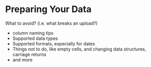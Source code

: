 # Preparing Your Data

What to avoid? \(i.e. what breaks an upload?\)

* column naming tips
* Supported data types
* Supported formats, especially for dates
* Things not to do, like empty cells, and changing data structures, carriage returns
* and more

